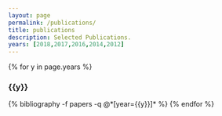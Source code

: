 ```yaml
---
layout: page
permalink: /publications/
title: publications
description: Selected Publications.
years: [2018,2017,2016,2014,2012]
---
```


{% for y in page.years %}
  <h3 class="year">{{y}}</h3>
  {% bibliography -f papers -q @*[year={{y}}]* %}
{% endfor %}
